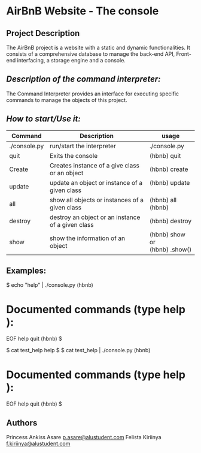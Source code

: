 # AirBnB Website - The console
## **Project Description**
The AirBnB project is a website with a static and dynamic functionalities. It consists of a comprehensive database to 
manage the back-end API, Front-end interfacing, a storage engine and a console.


## _**Description of the command interpreter:**_
The Command Interpreter provides an interface for executing specific commands to manage the objects 
of this project. 

## **_How to start/Use it:_**

 | Command      | Description | usage |
|--------------|--|--------------------------------------------------------------------------|
| ./console.py | run/start the interpreter | ./console.py  |
| quit         | Exits the console | (hbnb) quit |
| Create       | Creates instance of a give class or an object | (hbnb) create <class> |
| update       |update an object or instance of a given class | (hbnb) update <class> <id> <br/> <attribute name> <br/> <attribute value> |
| all          | show all objects or instances of a given class | (hbnb) all (hbnb) <class> |
| destroy      | destroy an object or an instance of a given class | (hbnb)  destroy <class> <id> |
| show         | show the information of an object | (hbnb) show <class> <id> or <br/> (hbnb) <class>.show(<id>) |

## **Examples:**
$ echo "help" | ./console.py
(hbnb)

Documented commands (type help <topic>):
========================================
EOF  help  quit
(hbnb) 
$

$ cat test_help
help
$
$ cat test_help | ./console.py
(hbnb)

Documented commands (type help <topic>):
========================================
EOF  help  quit
(hbnb) 
$

## Authors
Princess Ankiss Asare <p.asare@alustudent.com>
Felista Kiriinya <f.kiriinya@alustudent.com>
